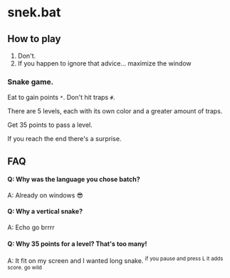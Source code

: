 # snek.bat

## How to play
1. Don't.
2. If you happen to ignore that advice... maximize the window

### Snake game.
Eat to gain points `*`. Don't hit traps `#`.

There are 5 levels, each with its own color and a greater amount of traps.

Get 35 points to pass a level.

If you reach the end there's a surprise. 

## FAQ

#### Q: Why was the language you chose batch?
A: Already on windows 😎


#### Q: Why a vertical snake?
A: Echo go brrrr


#### Q: Why 35 points for a level? That's too many!
A: It fit on my screen and I wanted long snake. <sup>if you pause and press L it adds score. go wild</sup>
